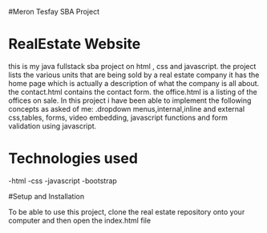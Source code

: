 #Meron Tesfay SBA Project

# RealEstate Website

this is my java fullstack sba project on html , css and javascript.
the project lists the various units that are being sold by a real estate company
it has the home page which is actually a description of what the company is all about.
the contact.html contains the contact form.
the office.html is a listing of the offices on sale.
In this project i have been able to implement the following concepts  as asked of me:
.dropdown menus,internal,inline and external css,tables, forms, video embedding, javascript functions and form validation using javascript.

# Technologies used
-html
-css
-javascript
-bootstrap

#Setup and Installation

To be able to use this project,
clone the real estate repository onto your computer and then open the index.html file



